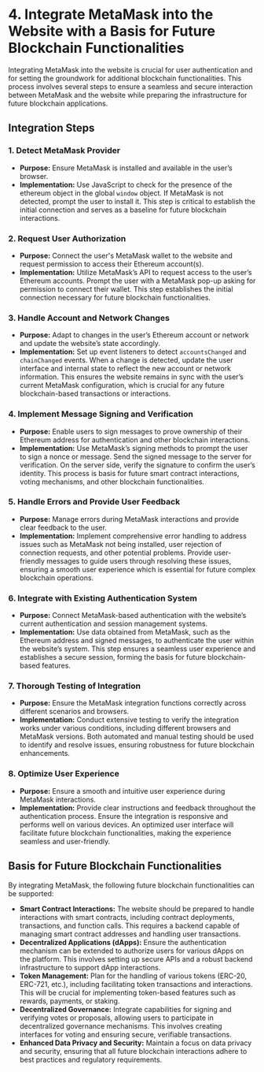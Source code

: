 # 4. Integrate MetaMask into the Website with a Basis for Future Blockchain Functionalities

Integrating MetaMask into the website is crucial for user authentication and for setting the groundwork for additional blockchain functionalities. This process involves several steps to ensure a seamless and secure interaction between MetaMask and the website while preparing the infrastructure for future blockchain applications.

## **Integration Steps**

### 1. Detect MetaMask Provider

* **Purpose:** Ensure MetaMask is installed and available in the user’s browser.
* **Implementation:** Use JavaScript to check for the presence of the ethereum object in the global `window` object. If MetaMask is not detected, prompt the user to install it. This step is critical to establish the initial connection and serves as a baseline for future blockchain interactions.

### 2. Request User Authorization

* **Purpose:** Connect the user's MetaMask wallet to the website and request permission to access their Ethereum account(s).
* **Implementation:** Utilize MetaMask’s API to request access to the user’s Ethereum accounts. Prompt the user with a MetaMask pop-up asking for permission to connect their wallet. This step establishes the initial connection necessary for future blockchain functionalities.

### 3. Handle Account and Network Changes

* **Purpose:** Adapt to changes in the user’s Ethereum account or network and update the website’s state accordingly.
* **Implementation:** Set up event listeners to detect `accountsChanged` and `chainChanged` events. When a change is detected, update the user interface and internal state to reflect the new account or network information. This ensures the website remains in sync with the user’s current MetaMask configuration, which is crucial for any future blockchain-based transactions or interactions.

### 4. Implement Message Signing and Verification

* **Purpose:** Enable users to sign messages to prove ownership of their Ethereum address for authentication and other blockchain interactions.
* **Implementation:** Use MetaMask’s signing methods to prompt the user to sign a nonce or message. Send the signed message to the server for verification. On the server side, verify the signature to confirm the user’s identity. This process is basis for future smart contract interactions, voting mechanisms, and other blockchain functionalities.

### 5. Handle Errors and Provide User Feedback

* **Purpose:** Manage errors during MetaMask interactions and provide clear feedback to the user.
* **Implementation:** Implement comprehensive error handling to address issues such as MetaMask not being installed, user rejection of connection requests, and other potential problems. Provide user-friendly messages to guide users through resolving these issues, ensuring a smooth user experience which is essential for future complex blockchain operations.

### 6. Integrate with Existing Authentication System

* **Purpose:** Connect MetaMask-based authentication with the website’s current authentication and session management systems.
* **Implementation:** Use data obtained from MetaMask, such as the Ethereum address and signed messages, to authenticate the user within the website’s system. This step ensures a seamless user experience and establishes a secure session, forming the basis for future blockchain-based features.

### 7. Thorough Testing of Integration

* **Purpose:** Ensure the MetaMask integration functions correctly across different scenarios and browsers.
* **Implementation:** Conduct extensive testing to verify the integration works under various conditions, including different browsers and MetaMask versions. Both automated and manual testing should be used to identify and resolve issues, ensuring robustness for future blockchain enhancements.

### 8. Optimize User Experience

* **Purpose:** Ensure a smooth and intuitive user experience during MetaMask interactions.
* **Implementation:** Provide clear instructions and feedback throughout the authentication process. Ensure the integration is responsive and performs well on various devices. An optimized user interface will facilitate future blockchain functionalities, making the experience seamless and user-friendly.

## Basis **for Future Blockchain Functionalities**

By integrating MetaMask, the following future blockchain functionalities can be supported:

* **Smart Contract Interactions:** The website should be prepared to handle interactions with smart contracts, including contract deployments, transactions, and function calls. This requires a backend capable of managing smart contract addresses and handling user transactions.
* **Decentralized Applications (dApps):** Ensure the authentication mechanism can be extended to authorize users for various dApps on the platform. This involves setting up secure APIs and a robust backend infrastructure to support dApp interactions.
* **Token Management:** Plan for the handling of various tokens (ERC-20, ERC-721, etc.), including facilitating token transactions and interactions. This will be crucial for implementing token-based features such as rewards, payments, or staking.
* **Decentralized Governance:** Integrate capabilities for signing and verifying votes or proposals, allowing users to participate in decentralized governance mechanisms. This involves creating interfaces for voting and ensuring secure, verifiable transactions.
* **Enhanced Data Privacy and Security:** Maintain a focus on data privacy and security, ensuring that all future blockchain interactions adhere to best practices and regulatory requirements.
